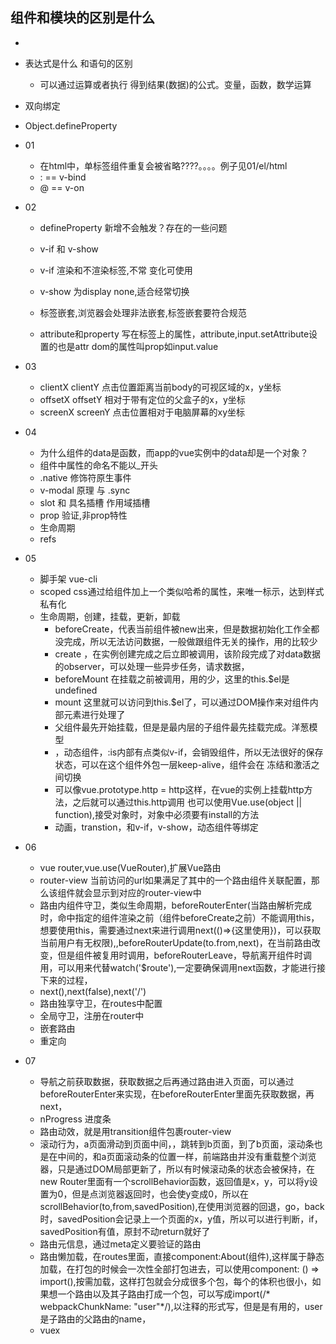 ## 组件和模块的区别是什么
- 
- 表达式是什么 和语句的区别
  - 可以通过运算或者执行 得到结果(数据)的公式。变量，函数，数学运算
- 双向绑定
- Object.defineProperty



- 01
  - 在html中，单标签组件重复会被省略????。。。。例子见01/el/html
  - : == v-bind  
  - @ == v-on

- 02 
  - defineProperty 新增不会触发？存在的一些问题
  - v-if 和 v-show
  - v-if  渲染和不渲染标签,不常 变化可使用
  - v-show 为display none,适合经常切换
  - 标签嵌套,浏览器会处理非法嵌套,标签嵌套要符合规范

  - attribute和property
  写在标签上的属性，attribute,input.setAttribute设置的也是attr
  dom的属性叫prop如input.value
- 03
  - clientX clientY 点击位置距离当前body的可视区域的x，y坐标
  - offsetX offsetY 相对于带有定位的父盒子的x，y坐标
  - screenX screenY 点击位置相对于电脑屏幕的xy坐标
- 04 
  - 为什么组件的data是函数，而app的vue实例中的data却是一个对象？
  - 组件中属性的命名不能以_开头
  - .native 修饰符原生事件
  - v-modal 原理  与  .sync 
  - slot 和 具名插槽  作用域插槽
  - prop 验证,非prop特性
  - 生命周期
  - refs

- 05
  - 脚手架 vue-cli
  - scoped css通过给组件加上一个类似哈希的属性，来唯一标示，达到样式私有化
  - 生命周期，创建，挂载，更新，卸载
    - beforeCreate，代表当前组件被new出来，但是数据初始化工作全都没完成，所以无法访问数据，一般做跟组件无关的操作，用的比较少
    - create ，在实例创建完成之后立即被调用，该阶段完成了对data数据的observer，可以处理一些异步任务，请求数据，
    - beforeMount 在挂载之前被调用，用的少，这里的this.$el是undefined
    - mount 这里就可以访问到this.$el了，可以通过DOM操作来对组件内部元素进行处理了
    - 父组件最先开始挂载，但是是最内层的子组件最先挂载完成。洋葱模型
    - <component :is="组件名称">，动态组件，:is内部有点类似v-if，会销毁组件，所以无法很好的保存状态，可以在这个组件外包一层keep-alive，组件会在
      冻结和激活之间切换
    - 可以像vue.prototype.http = http这样，在vue的实例上挂载http方法，之后就可以通过this.http调用
      也可以使用Vue.use(object || function),接受对象时，对象中必须要有install的方法
    - 动画，transtion，和v-if，v-show，动态组件等绑定

- 06
  - vue router,vue.use(VueRouter),扩展Vue路由
  - router-view 当前访问的url如果满足了其中的一个路由组件关联配置，那么该组件就会显示到对应的router-view中
  - 路由内组件守卫，类似生命周期，beforeRouterEnter(当路由解析完成时，命中指定的组件渲染之前（组件beforeCreate之前）不能调用this，想要使用this，需要通过next来进行调用next(()=>{这里使用})，可以获取当前用户有无权限),,beforeRouterUpdate(to.from,next)，在当前路由改变，但是组件被复用时调用，beforeRouterLeave，导航离开组件时调用，可以用来代替watch('$route'),一定要确保调用next函数，才能进行接下来的过程，
  - next(),next(false),next('/')
  - 路由独享守卫，在routes中配置
  - 全局守卫，注册在router中
  - 嵌套路由
  - 重定向

- 07
  - 导航之前获取数据，获取数据之后再通过路由进入页面，可以通过beforeRouterEnter来实现，在beforeRouterEnter里面先获取数据，再next，
  - nProgress 进度条
  - 路由动效，就是用transition组件包裹router-view
  - 滚动行为，a页面滑动到页面中间，，跳转到b页面，到了b页面，滚动条也是在中间的，和a页面滚动条的位置一样，前端路由并没有重载整个浏览器，只是通过DOM局部更新了，所以有时候滚动条的状态会被保持，在new Router里面有一个scrollBehavior函数，返回值是x，y，可以将y设置为0，但是点浏览器返回时，也会使y变成0，所以在scrollBehavior(to,from,savedPosition),在使用浏览器的回退，go，back时，savedPosition会记录上一个页面的x，y值，所以可以进行判断，if，savedPosition有值，原封不动return就好了
  - 路由元信息，通过meta定义要验证的路由
  - 路由懒加载，在routes里面，直接component:About(组件),这样属于静态加载，在打包的时候会一次性全部打包进去，可以使用component: () => import(),按需加载，这样打包就会分成很多个包，每个的体积也很小，如果想一个路由以及其子路由打成一个包，可以写成import(/* webpackChunkName: "user"*/),以注释的形式写，但是是有用的，user是子路由的父路由的name，
  - vuex
  